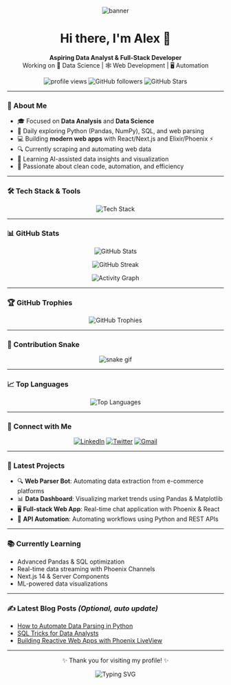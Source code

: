 <!-- Profile banner (optional) -->
<p align="center">
  <img src="https://capsule-render.vercel.app/api?type=waving&color=gradient&height=200&section=header&text=Welcome%20to%20My%20GitHub!&fontSize=40&fontAlign=50&fontColor=ffffff" alt="banner" />
</p>

<h1 align="center">Hi there, I'm Alex 🚀</h1>

<p align="center">
  <b>Aspiring Data Analyst & Full-Stack Developer</b><br>
  Working on 🧩 Data Science | 🕸️ Web Development | 🖥️ Automation<br>
</p>

<p align="center">
  <img src="https://komarev.com/ghpvc/?username=alex-devhub&style=flat-square&color=blue" alt="profile views" /> 
  <img alt="GitHub followers" src="https://img.shields.io/github/followers/alex-devhub?style=social" />
  <img src="https://img.shields.io/github/stars/alex-devhub?style=social" alt="GitHub Stars" />
</p>

---

### 🧩 About Me

- 🎓 Focused on **Data Analysis** and **Data Science**
- 🧠 Daily exploring Python (Pandas, NumPy), SQL, and web parsing
- 💻 Building **modern web apps** with React/Next.js and Elixir/Phoenix ⚡
- 🔍 Currently scraping and automating web data
- 🌱 Learning AI-assisted data insights and visualization
- 🧩 Passionate about clean code, automation, and efficiency

---

### 🛠️ Tech Stack & Tools

<p align="center">
  <img src="https://skillicons.dev/icons?i=python,pandas,numpy,sql,react,nextjs,elixir,phoenix,git,github,vscode,figma,linux" alt="Tech Stack" />
</p>

---

### 📊 GitHub Stats

<p align="center">
  <img src="https://github-readme-stats.vercel.app/api?username=alex-devhub&show_icons=true&theme=tokyonight&hide_border=true" alt="GitHub Stats" />
</p>

<p align="center">
  <img src="https://github-readme-streak-stats.herokuapp.com?user=alex-devhub&theme=tokyonight&hide_border=true" alt="GitHub Streak" />
</p>

<p align="center">
  <img src="https://github-readme-activity-graph.cyclic.app/graph?username=alex-devhub&theme=tokyo-night&hide_border=true" alt="Activity Graph" />
</p>

---

### 🏆 GitHub Trophies

<p align="center">
  <img src="https://github-profile-trophy.vercel.app/?username=alex-devhub&theme=dracula&no-frame=true&row=2&column=4" alt="GitHub Trophies" />
</p>

---

### 🐍 Contribution Snake

<p align="center">
  <img src="https://raw.githubusercontent.com/alex-devhub/alex-devhub/output/github-contribution-grid-snake.svg" alt="snake gif" />
</p>

---

### 📈 Top Languages

<p align="center">
  <img src="https://github-readme-stats.vercel.app/api/top-langs/?username=alex-devhub&layout=compact&theme=tokyonight&hide_border=true" alt="Top Languages" />
</p>

---

### 🔗 Connect with Me

<p align="center">
  <a href="https://linkedin.com/in/alex-devhub" target="_blank"><img src="https://img.shields.io/badge/-LinkedIn-blue?style=for-the-badge&logo=linkedin" alt="LinkedIn" /></a>
  <a href="https://twitter.com/alex_devhub" target="_blank"><img src="https://img.shields.io/badge/-Twitter-blue?style=for-the-badge&logo=twitter" alt="Twitter" /></a>
  <a href="mailto:alex.devhub@example.com"><img src="https://img.shields.io/badge/-Gmail-c14438?style=for-the-badge&logo=Gmail&logoColor=white" alt="Gmail" /></a>
</p>

---

### 🚀 Latest Projects

- 🔍 **Web Parser Bot**: Automating data extraction from e-commerce platforms
- 📊 **Data Dashboard**: Visualizing market trends using Pandas & Matplotlib
- 🖥️ **Full-stack Web App**: Real-time chat application with Phoenix & React
- 🧩 **API Automation**: Automating workflows using Python and REST APIs

---

### 📚 Currently Learning

- Advanced Pandas & SQL optimization
- Real-time data streaming with Phoenix Channels
- Next.js 14 & Server Components
- ML-powered data visualizations

---

### ✍️ Latest Blog Posts *(Optional, auto update)*

<!-- BLOG-POST-LIST:START -->
- [How to Automate Data Parsing in Python](https://dev.to/alex-devhub/how-to-automate-data-parsing-in-python)
- [SQL Tricks for Data Analysts](https://dev.to/alex-devhub/sql-tricks-for-data-analysts)
- [Building Reactive Web Apps with Phoenix LiveView](https://dev.to/alex-devhub/building-reactive-web-apps-with-phoenix-liveview)
<!-- BLOG-POST-LIST:END -->

---

<p align="center">✨ Thank you for visiting my profile! ✨</p>
<p align="center">
  <img src="https://readme-typing-svg.demolab.com?font=Fira+Code&size=24&pause=1000&center=true&width=435&lines=Keep+learning;Keep+building;Keep+exploring+data!" alt="Typing SVG" />
</p>
